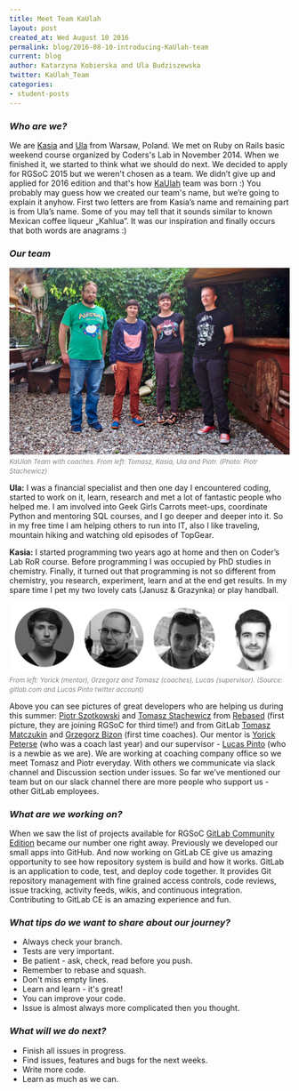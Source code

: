 ```yaml
---
title: Meet Team KaUlah
layout: post
created_at: Wed August 10 2016
permalink: blog/2016-08-10-introducing-KaUlah-team
current: blog
author: Katarzyna Kobierska and Ula Budziszewska
twitter: KaUlah_Team
categories:
- student-posts
---
```


### *Who are we?*

We are [Kasia](https://twitter.com/kradydal) and [Ula](https://twitter.com/KaUlah_Team) from Warsaw, Poland. We met on Ruby on Rails basic weekend course organized by Coders's Lab in November 2014.
When we finished it, we started to think what we should do next. We decided to apply for RGSoC 2015 but we weren't chosen as a team. We didn’t give up and applied for 2016 edition and that's how [KaUlah](https://twitter.com/KaUlah_Team) team was born :)
You probably may guess how we created our team's name, but we’re going to explain it anyhow. First two letters are from Kasia’s name and remaining part is from Ula’s name. Some of you may tell that it sounds similar to known Mexican coffee liqueur „Kahlua”. It was our inspiration and finally occurs that both words are anagrams :)

### *Our team*

![KaUlah Team](/img/blog/2016/kaulah-team-with-coaches.jpg)
<span><font color="grey"><small><i>KaUlah Team with coaches. From left: Tomasz, Kasia, Ula and Piotr. (Photo: Piotr Stachewicz) </i></small></font></span>

**Ula:** I was a financial specialist and then one day I encountered coding, started to work on it, learn, research and met  a lot of fantastic people who helped me.
I am involved into Geek Girls Carrots meet-ups, coordinate Python and mentoring SQL courses, and I go deeper and deeper into it. So in my free time I am helping others to run into IT, also I like traveling, mountain hiking and watching old episodes of TopGear.

**Kasia:** I started programming two years ago at home and then on Coder’s Lab RoR course. Before programming I was occupied by PhD studies in chemistry. Finally, it turned out that programming is not so different from chemistry, you research, experiment, learn and at the end get results.
In my spare time I pet my two lovely cats (Janusz & Grazynka) or play handball.

![Gitlab Team](/img/blog/2016/kaulah-gitlab-team.jpg)
<span><font color="grey"><small><i>From left: Yorick (mentor), Grzegorz and Tomasz (coaches), Lucas (supervisor). (Source: gitlab.com and Lucas Pinto twitter account)</i></small></font></span>

Above you can see pictures of great developers who are helping us during this summer: [Piotr Szotkowski](https://twitter.com/chastell) and [Tomasz Stachewicz](https://twitter.com/_tomash) from [Rebased](https://rebased.pl/) (first picture, they are joining RGSoC for third time!) and from GitLab [Tomasz Matczukin](https://twitter.com/TomaszMaczukin) and [Grzegorz Bizon](https://twitter.com/GrzegorzBizon) (first time coaches). Our mentor is [Yorick Peterse](https://twitter.com/YorickPeterse) (who was a coach last year) and our supervisor - [Lucas Pinto](https://twitter.com/medk_) (who is a newbie as we are).
We are working at coaching company office so we meet Tomasz and Piotr everyday. With others we communicate via slack channel and Discussion section under issues.
So far we’ve mentioned our team but on our slack channel there are more people who support us - other GitLab employees.

### *What are we working on?*

When we saw the list of projects available for RGSoC [GitLab Community Edition](https://about.gitlab.com/) became our number one right away. Previously we developed our small apps into GitHub. And now working on GitLab CE give us amazing opportunity to see how repository system is build and how it works. GitLab is an application to code, test, and deploy code together. It provides Git repository management with fine grained access controls, code reviews, issue tracking, activity feeds, wikis, and continuous integration. Contributing to GitLab CE is an amazing experience and fun.

### *What tips do we want to share about our journey?*

- Always check your branch.
- Tests are very important.
- Be patient - ask, check, read before you push.
- Remember to rebase and squash.
- Don't miss empty lines.
- Learn and learn - it's great!
- You can improve your code.
- Issue is almost always more complicated then you thought.

### *What will we do next?*

- Finish all issues in progress.
- Find issues, features and bugs for the next weeks.
- Write more code.
- Learn as much as we can.

